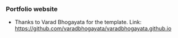 ### Portfolio website

- Thanks to Varad Bhogayata for the template.
Link: https://github.com/varadbhogayata/varadbhogayata.github.io
